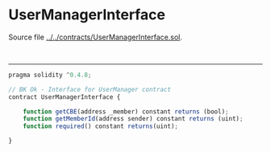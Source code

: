 # UserManagerInterface

Source file [../../contracts/UserManagerInterface.sol](../../contracts/UserManagerInterface.sol).

<br />

<hr />

```javascript
pragma solidity ^0.4.8;

// BK Ok - Interface for UserManager contract
contract UserManagerInterface {

    function getCBE(address _member) constant returns (bool);
    function getMemberId(address sender) constant returns (uint);
    function required() constant returns(uint);

}



```
